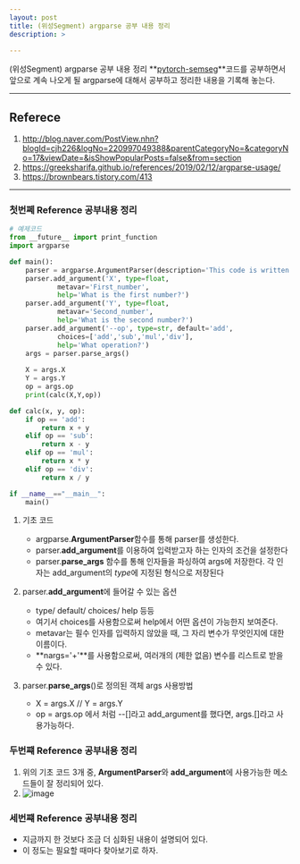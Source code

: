 ```yaml
---
layout: post
title: (위성Segment) argparse 공부 내용 정리
description: >  
    
---
```

(위성Segment) argparse 공부 내용 정리
**[pytorch-semseg](https://github.com/meetshah1995/pytorch-semseg)**코드를 공부하면서 
앞으로 계속 나오게 될 argparse에 대해서 공부하고 정리한 내용을 기록해 놓는다.

***
## Referece
1. http://blog.naver.com/PostView.nhn?blogId=cjh226&logNo=220997049388&parentCategoryNo=&categoryNo=17&viewDate=&isShowPopularPosts=false&from=section  
2. https://greeksharifa.github.io/references/2019/02/12/argparse-usage/  
3. https://brownbears.tistory.com/413  

***

### 첫번쩨 Reference 공부내용 정리

```python
# 예제코드
from __future__ import print_function
import argparse

def main():
	parser = argparse.ArgumentParser(description='This code is written for practice about argparse')
	parser.add_argument('X', type=float,
			metavar='First_number',
			help='What is the first number?')
	parser.add_argument('Y', type=float,
			metavar='Second_number',
			help='What is the second number?')
	parser.add_argument('--op', type=str, default='add',
			choices=['add','sub','mul','div'],
			help='What operation?')
	args = parser.parse_args()
	
	X = args.X
	Y = args.Y
	op = args.op
	print(calc(X,Y,op))

def calc(x, y, op):
	if op == 'add':
		return x + y
	elif op == 'sub':
		return x - y
	elif op == 'mul':
		return x * y
	elif op == 'div':
		return x / y

if __name__=="__main__":
	main()
```



1. 기초 코드 
   -  argparse.**ArgumentParser**함수를 통해 parser를 생성한다.
   -  parser.**add_argument**를 이용하여 입력받고자 하는 인자의 조건을 설정한다
   - parser.**parse_args** 함수를 통해 인자들을 파싱하여 args에 저장한다. 각 인자는 add_argument의 *type*에 지정된 형식으로 저장된다

2. parser.**add_argument**에 들어갈 수 있는 옵션 
   - type/ default/ choices/ help 등등 
   - 여기서 choices를 사용함으로써 help에서 어떤 옵션이 가능한지 보여준다.
   - metavar는 필수 인자를 입력하지 않았을 때, 그 자리 변수가 무엇인지에 대한 이름이다. 
   -  **nargs='+'**를 사용함으로써, 여러개의 (제한 없음) 변수를 리스트로 받을 수 있다. 
3. parser.**parse_args**()로 정의된 객체 args 사용방법
   - X = args.X // Y = args.Y 
   - op = args.op 에서 처럼 --[]라고 add_argument를 했다면, args.[]라고 사용가능하다.





### 두번쨰 Reference 공부내용 정리

1. 위의 기초 코드 3개 중, **ArgumentParser**와 **add_argument**에 사용가능한 메소드들이 잘 정리되어 있다. 
2. ![image](https://user-images.githubusercontent.com/46951365/81899266-627b5f00-95f5-11ea-9587-08bc6558ec1f.png)





### 세번쨰 Reference 공부내용 정리

- 지금까지 한 것보다 조금 더 심화된 내용이 설명되어 있다. 
- 이 정도는 필요할 때마다 찾아보기로 하자.